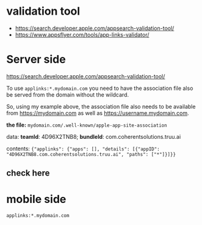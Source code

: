 # validation tool

* <https://search.developer.apple.com/appsearch-validation-tool/>
* <https://www.appsflyer.com/tools/app-links-validator/>

# Server side

https://search.developer.apple.com/appsearch-validation-tool/

To use `applinks:*.mydomain.com` you need to have the association file also be served from the domain without the wildcard.

So, using my example above,
the association file also needs to be available from https://mydomain.com as well as https://username.mydomain.com.

**the file:** `mydomain.com/.well-known/apple-app-site-association`

data: **teamId**: 4D96X2TNB8; **bundleId**: com.coherentsolutions.truu.ai

contents: `{"applinks": {"apps": [], "details": [{"appID": "4D96X2TNB8.com.coherentsolutions.truu.ai", "paths": ["*"]}]}}`

## check here



# mobile side 

`applinks:*.mydomain.com`
